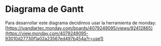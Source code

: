 # Diagrama de Gantt
Para desarrollar este diagrama decidimos usar la herramienta de monday: [https://ivandlartec.monday.com/boards/4079249095/views/92412865](https://view.monday.com/4079249095-93010d27730f1a02a23567ed497b454a?r=use1)
